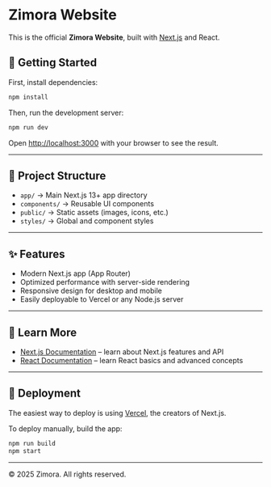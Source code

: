 # Zimora Website

This is the official **Zimora Website**, built with [Next.js](https://nextjs.org/) and React.

## 🚀 Getting Started

First, install dependencies:

```bash
npm install
```

Then, run the development server:

```bash
npm run dev
```

Open [http://localhost:3000](http://localhost:3000) with your browser to see the result.

---

## 📂 Project Structure

- `app/` → Main Next.js 13+ app directory  
- `components/` → Reusable UI components  
- `public/` → Static assets (images, icons, etc.)  
- `styles/` → Global and component styles  

---

## ✨ Features

- Modern Next.js app (App Router)  
- Optimized performance with server-side rendering  
- Responsive design for desktop and mobile  
- Easily deployable to Vercel or any Node.js server  

---

## 📖 Learn More

- [Next.js Documentation](https://nextjs.org/docs) – learn about Next.js features and API  
- [React Documentation](https://react.dev) – learn React basics and advanced concepts  

---

## 🚢 Deployment

The easiest way to deploy is using [Vercel](https://vercel.com), the creators of Next.js.

To deploy manually, build the app:

```bash
npm run build
npm start
```

---

© 2025 Zimora. All rights reserved.
